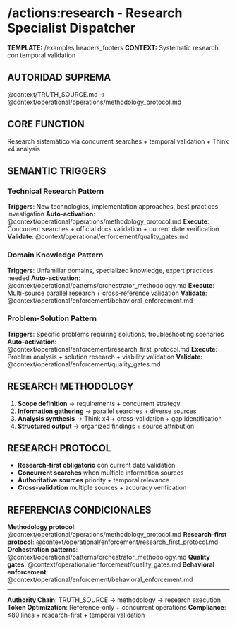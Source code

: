 # /actions:research - Research Specialist Dispatcher

**TEMPLATE:** /examples:headers_footers
**CONTEXT:** Systematic research con temporal validation

## AUTORIDAD SUPREMA
@context/TRUTH_SOURCE.md → @context/operational/operations/methodology_protocol.md

## CORE FUNCTION
Research sistemático via concurrent searches + temporal validation + Think x4 analysis

## SEMANTIC TRIGGERS

### Technical Research Pattern
**Triggers**: New technologies, implementation approaches, best practices investigation
**Auto-activation**: @context/operational/operations/methodology_protocol.md
**Execute**: Concurrent searches + official docs validation + current date verification
**Validate**: @context/operational/enforcement/quality_gates.md

### Domain Knowledge Pattern
**Triggers**: Unfamiliar domains, specialized knowledge, expert practices needed
**Auto-activation**: @context/operational/patterns/orchestrator_methodology.md
**Execute**: Multi-source parallel research + cross-reference validation
**Validate**: @context/operational/enforcement/behavioral_enforcement.md

### Problem-Solution Pattern
**Triggers**: Specific problems requiring solutions, troubleshooting scenarios
**Auto-activation**: @context/operational/enforcement/research_first_protocol.md
**Execute**: Problem analysis + solution research + viability validation
**Validate**: @context/operational/enforcement/quality_gates.md

## RESEARCH METHODOLOGY
1. **Scope definition** → requirements + concurrent strategy
2. **Information gathering** → parallel searches + diverse sources
3. **Analysis synthesis** → Think x4 + cross-validation + gap identification
4. **Structured output** → organized findings + source attribution

## RESEARCH PROTOCOL
- **Research-first obligatorio** con current date validation
- **Concurrent searches** when multiple information sources
- **Authoritative sources** priority + temporal relevance
- **Cross-validation** multiple sources + accuracy verification

## REFERENCIAS CONDICIONALES
**Methodology protocol**: @context/operational/operations/methodology_protocol.md
**Research-first protocol**: @context/operational/enforcement/research_first_protocol.md
**Orchestration patterns**: @context/operational/patterns/orchestrator_methodology.md
**Quality gates**: @context/operational/enforcement/quality_gates.md
**Behavioral enforcement**: @context/operational/enforcement/behavioral_enforcement.md

---
**Authority Chain**: TRUTH_SOURCE → methodology → research execution
**Token Optimization**: Reference-only + concurrent operations
**Compliance**: ≤80 lines + research-first + temporal validation